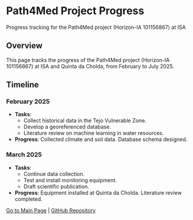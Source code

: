 # Path4Med Project Progress
Progress tracking for the Path4Med project (Horizon-IA 101156867) at ISA 

## Overview
This page tracks the progress of the Path4Med project (Horizon-IA 101156867) at ISA and Quinta da Cholda, from February to July 2025.

## Timeline

### February 2025
- **Tasks**:
  - Collect historical data in the Tejo Vulnerable Zone.
  - Develop a georeferenced database.
  - Literature review on machine learning in water resources.
- **Progress**: Collected climate and soil data. Database schema designed.

### March 2025
- **Tasks**:
  - Continue data collection.
  - Test and install monitoring equipment.
  - Draft scientific publication.
- **Progress**: Equipment installed at Quinta da Cholda. Literature review completed.

[Go to Main Page](https://diogopinto1.github.io/path4med) | [GitHub Repository](https://github.com/diogopinto1/path4med)
